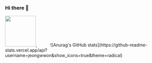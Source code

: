 ### Hi there 👋
<a href="https://github.com/jeongwwon/github-readme-stats">
  <img src="https://github-readme-stats.vercel.app/api/top-langs/?username=jeongwwon&layout=compact" height="100px">
</a>&nbsp;&nbsp;&nbsp;&nbsp;&nbsp;&nbsp;&nbsp;&nbsp;&nbsp;&nbsp;     
![Anurag's GitHub stats](https://github-readme-stats.vercel.app/api?username=jeongwwon&show_icons=true&theme=radical)



<!--
**jeongwwon/jeongwwon** is a ✨ _special_ ✨ repository because its `README.md` (this file) appears on your GitHub profile.

Here are some ideas to get you started:

- 🔭 I’m currently working on ...
- 🌱 I’m currently learning ...
- 👯 I’m looking to collaborate on ...
- 🤔 I’m looking for help with ...
- 💬 Ask me about ...
- 📫 How to reach me: ...
- 😄 Pronouns: ...
- ⚡ Fun fact: ...
-->
